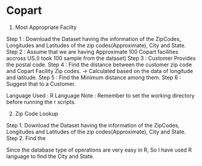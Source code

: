 # Copart

1. Most Appropriate Facilty

Step 1 : Download the Dataset having the information of the ZipCodes, Longitudes and Latitudes of the zip codes(Approximate), City and State.
Step 2 : Assume that we are having Approximate 100 Copart facilities accross US.(I took 100 sample from the dataset)
Step 3 : Customer Provides the postal code.
Step 4 : Find the distance between the customer zip code and Copart Facility Zip codes.
         -> Calculated based on the data of longitude and latitude.
Step 5 : Find the Minimum distance among them.
Step 6 : Suggest that to a Customer.


Language Used : R Language
Note : Remember to set the working directory before running the r scripts.

2. Zip Code Lookup

Step 1. Download the Dataset having the information of the ZipCodes, Longitudes and Latitudes of the zip codes(Approximate), City and State.
Step 2. Find the 


Since the database type of operations are very easy in R, So I have used R language to find the City and State.
